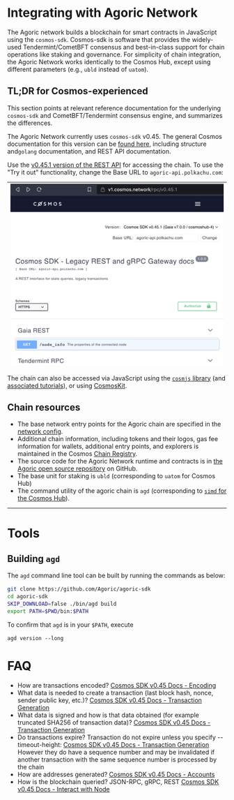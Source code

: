 # Integrating with Agoric Network

The Agoric network builds a blockchain for smart contracts in JavaScript using the `cosmos-sdk`. Cosmos-sdk is software that provides the widely-used Tendermint/CometBFT consensus and best-in-class support for chain operations like staking and governance. For simplicity of chain integration, the Agoric Network works identically to the Cosmos Hub, except using different parameters (e.g., `ubld` instead of `uatom`). 


## TL;DR for Cosmos-experienced

This section points at relevant reference documentation for the underlying `cosmos-sdk` and CometBFT/Tendermint consensus engine, and summarizes the differences.

The Agoric Network currently uses `cosmos-sdk` v0.45. The general Cosmos documentation for this version can be [found here](https://docs.cosmos.network/v0.45/), including structure and`golang` documentation, and REST API documentation. 

Use the [v0.45.1 version of the  REST API](https://v1.cosmos.network/rpc/v0.45.1) for accessing the chain. To use the "Try it out" functionality, change the Base URL to `agoric-api.polkachu.com`:


| ![Alt name of image](./assets/cosmos-api.png) |
|-|

The chain can also be accessed via JavaScript using the [`cosmjs` library](https://github.com/cosmos/cosmjs) (and [associated tutorials](https://tutorials.cosmos.network/tutorials/7-cosmjs/1-cosmjs-intro.html)), or using [CosmosKit](https://cosmoskit.com/).

## Chain resources

- The base network entry points for the Agoric chain are specified in the [network config](https://main.agoric.net/network-config). 
- Additional chain information, including tokens and their logos, gas fee information for wallets, additional entry points, and explorers is maintained in the Cosmos [Chain Registry](https://github.com/cosmos/chain-registry/tree/master/agoric).
- The source code for the Agoric Network runtime and contracts is in [the Agoric open source repository](https://github.com/Agoric/agoric-sdk) on GitHub. 
- The base unit for staking is `ubld` (corresponding to `uatom` for Cosmos Hub)
- The command utility of the agoric chain is `agd` (corresponding to [`simd` for the Cosmos Hub](https://docs.cosmos.network/v0.45/run-node/interact-node.html)). 
---
# Tools
## Building `agd`

The `agd` command line tool can be built by running the commands as below:
```sh
git clone https://github.com/Agoric/agoric-sdk
cd agoric-sdk
SKIP_DOWNLOAD=false ./bin/agd build
export PATH=$PWD/bin:$PATH
```
To confirm that `agd` is in your `$PATH`, execute
```
agd version --long
```

# FAQ

- How are transactions encoded?
[Cosmos SDK v0.45 Docs - Encoding](https://docs.cosmos.network/v0.45/core/encoding.html)
- What data is needed to create a transaction (last block hash, nonce, sender public key, etc.)?
[Cosmos SDK v0.45 Docs - Transaction Generation](https://docs.cosmos.network/v0.45/core/transactions.html#transaction-generation)
- What data is signed and how is that data obtained (for example truncated SHA256 of transaction data)?
[Cosmos SDK v0.45 Docs - Transaction Generation](https://docs.cosmos.network/v0.45/core/transactions.html#transaction-generation)
- Do transactions expire?
Transaction do not expire unless you specify --timeout-height: [Cosmos SDK v0.45 Docs - Transaction Generation](https://docs.cosmos.network/v0.45/core/transactions.html#transaction-generation)
However they do have a sequence number and may be invalidated if another transaction with the same sequence number is processed by the chain
- How are addresses generated?
[Cosmos SDK v0.45 Docs - Accounts](https://docs.cosmos.network/v0.45/basics/accounts.html)
- How is the blockchain queried?
JSON-RPC, gRPC, REST  [Cosmos SDK v0.45 Docs - Interact with Node](https://docs.cosmos.network/v0.45/run-node/interact-node.html)